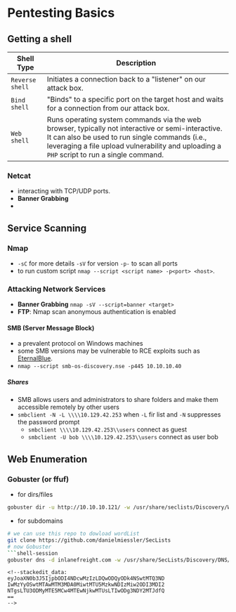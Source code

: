 # Pentesting Basics

## Getting a shell
**Shell Type** | **Description**
|--|--|
`Reverse shell` | Initiates a connection back to a "listener" on our attack box.
`Bind shell` | "Binds" to a specific port on the target host and waits for a connection from our attack box.
`Web shell` | Runs operating system commands via the web browser, typically not interactive or semi-interactive. It can also be used to run single commands (i.e., leveraging a file upload vulnerability and uploading a `PHP` script to run a single command.
### Netcat
- interacting with TCP/UDP ports.
- **Banner Grabbing** 
- 
## Service Scanning
### Nmap
- `-sC` for more details `-sV` for version `-p-` to scan all ports 
- to run custom script `nmap --script <script name> -p<port> <host>`.
### Attacking Network Services
- **Banner Grabbing** `nmap -sV --script=banner <target>`  
- **FTP**: Nmap scan anonymous authentication is enabled
#### SMB (Server Message Block)
- a prevalent protocol on Windows machines
- some SMB versions may be vulnerable to RCE exploits such as [EternalBlue](https://www.avast.com/c-eternalblue).
- `nmap --script smb-os-discovery.nse -p445 10.10.10.40`
##### Shares
- SMB allows users and administrators to share folders and make them accessible remotely by other users
- `smbclient -N -L \\\\10.129.42.253` when `-L` fir list and `-N` suppresses the password prompt
	- `smbclient \\\\10.129.42.253\\users` connect as guest
	- `smbclient -U bob \\\\10.129.42.253\\users` connect as user bob

## Web Enumeration
### Gobuster (or ffuf)
- for dirs/files
```bash
gobuster dir -u http://10.10.10.121/ -w /usr/share/seclists/Discovery/Web-Content/common.txt
```
- for subdomains
```bash
# we can use this repo to dowload wordList
git clone https://github.com/danielmiessler/SecLists
# now Gobuster
```shell-session
gobuster dns -d inlanefreight.com -w /usr/share/SecLists/Discovery/DNS/namelist.tx
```
```
<!--stackedit_data:
eyJoaXN0b3J5IjpbODI4NDcwMzIzLDQwODQyODk4NSwtMTQ3ND
IwMzYyOSwtMTAwMTM3MDA0MiwtMTU5MzkwNDIzMiw2ODI3MDI2
NTgsLTU3ODMyMTE5MCw4MTEwNjkwMTUsLTIwODg3NDY2MTJdfQ
==
-->